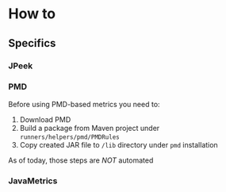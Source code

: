 # How to

## Specifics

### JPeek

### PMD
Before using PMD-based metrics you need to:

 1. Download PMD
 2. Build a package from Maven project under `runners/helpers/pmd/PMDRules`
 3. Copy created JAR file to `/lib` directory under `pmd` installation

As of today, those steps are _NOT_ automated

### JavaMetrics
